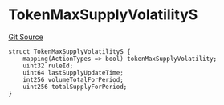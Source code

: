 # TokenMaxSupplyVolatilityS
[Git Source](https://github.com/thrackle-io/forte-rules-engine/blob/80d1936ea39e283e25322fe390d911cd354fcdef/src/client/token/handler/diamond/RuleStorage.sol)


```solidity
struct TokenMaxSupplyVolatilityS {
    mapping(ActionTypes => bool) tokenMaxSupplyVolatility;
    uint32 ruleId;
    uint64 lastSupplyUpdateTime;
    int256 volumeTotalForPeriod;
    uint256 totalSupplyForPeriod;
}
```

